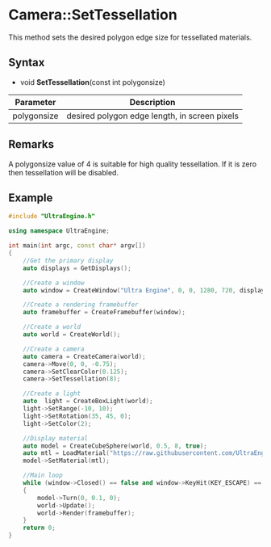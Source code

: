 # Camera::SetTessellation

This method sets the desired polygon edge size for tessellated materials.

## Syntax

- void **SetTessellation**(const int polygonsize)

| Parameter | Description |
| --- | --- |
| polygonsize | desired polygon edge length, in screen pixels |

## Remarks

A polygonsize value of 4 is suitable for high quality tessellation. If it is zero then tessellation will be disabled.

## Example

```c++
#include "UltraEngine.h"

using namespace UltraEngine;

int main(int argc, const char* argv[])
{
    //Get the primary display
    auto displays = GetDisplays();

    //Create a window
    auto window = CreateWindow("Ultra Engine", 0, 0, 1280, 720, displays[0], WINDOW_CENTER | WINDOW_TITLEBAR);

    //Create a rendering framebuffer
    auto framebuffer = CreateFramebuffer(window);

    //Create a world
    auto world = CreateWorld();

    //Create a camera
    auto camera = CreateCamera(world);
    camera->Move(0, 0, -0.75);
    camera->SetClearColor(0.125);
    camera->SetTessellation(8);

    //Create a light
    auto  light = CreateBoxLight(world);
    light->SetRange(-10, 10);
    light->SetRotation(35, 45, 0);
    light->SetColor(2);

    //Display material
    auto model = CreateCubeSphere(world, 0.5, 8, true);
    auto mtl = LoadMaterial("https://raw.githubusercontent.com/UltraEngine/Documentation/master/Assets/Materials/Ground/rocks_ground_02.json");
    model->SetMaterial(mtl);

    //Main loop
    while (window->Closed() == false and window->KeyHit(KEY_ESCAPE) == false)
    {
        model->Turn(0, 0.1, 0);
        world->Update();
        world->Render(framebuffer);
    }
    return 0;
}
```

